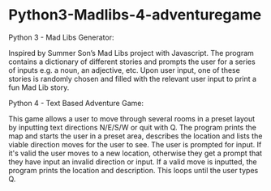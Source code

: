 # Python3-Madlibs-4-adventuregame

Python 3 - Mad Libs Generator:

Inspired by Summer Son’s Mad Libs project with Javascript. The program contains a dictionary of different stories and prompts the
user for a series of inputs e.g. a noun, an adjective, etc. Upon user input, one of these stories is randomly chosen and filled with the relevant user input to print a fun Mad Lib story. 

Python 4 - Text Based Adventure Game: 

This game allows a user to move through several rooms in a preset layout by inputting text directions N/E/S/W or quit with Q. 
The program prints the map and starts the user in a preset area, describes the location and lists the viable direction moves for the user to see.
The user is prompted for input. If it's valid the user moves to a new location, otherwise they get a prompt that they have input an invalid direction or input. 
If a valid move is inputted, the program prints the location and description. 
This loops until the user types Q. 
